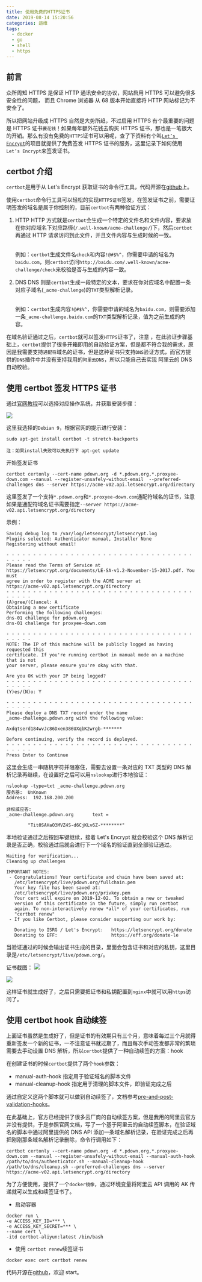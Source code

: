 ```yaml
---
title: 使用免费的HTTPS证书
date: 2019-08-14 15:20:56
categories: 运维
tags:
  - docker
  - go
  - shell
  - https
---
```


## 前言

众所周知 HTTPS 是保证 HTTP 通讯安全的协议，网站启用 HTTPS 可以避免很多安全性的问题， 而且 Chrome 浏览器 从 68 版本开始直接将 HTTP 网站标记为不安全了。

所以把网站升级成 HTTPS 自然是大势所趋，不过启用 HTTPS 有个最重要的问题是 HTTPS 证书`要花钱`！如果每年额外花钱去购买 HTTPS 证书，那也是一笔很大的开销。那么有没有免费的`HTTPS`证书可以用呢，查了下资料有个叫[`Let’s Encrypt`](https://letsencrypt.org)的项目就提供了免费签发 HTTPS 证书的服务，这里记录下如何使用`Let’s Encrypt`来签发证书。

<!-- more -->

## certbot 介绍

`certbot`是用于从 Let's Encrypt 获取证书的命令行工具，代码开源在[github](https://github.com/certbot/certbot/)上。

使用`certbot`命令行工具可以轻松的实现`HTTPS证书`签发，在签发证书之前，需要证明签发的域名是属于你控制的，目前`certbot`有两种验证方式：

1. HTTP
   HTTP 方式就是`certbot`会生成一个特定的文件名和文件内容，要求放在你对应域名下对应路径(`/.well-known/acme-challenge/`)下，然后`certbot`再通过 HTTP 请求访问到此文件，并且文件内容与生成时候的一致。</br></br>

   例如：`certbot`生成文件名`check`和内容`!@#$%^`，你需要申请的域名为`baidu.com`，则`certbot`访问`http://baidu.com/.well-known/acme-challenge/check`来校验是否与生成的内容一致。

2. DNS
   DNS 则是`certbot`生成一段特定的文本，要求在你对应域名中配置一条对应子域名(`_acme-challenge`)的`TXT`类型解析记录。</br></br>

   例如：`certbot`生成内容`!@#$%^`，你需要申请的域名为`baidu.com`，则需要添加一条`_acme-challenge.baidu.com`的`TXT`类型解析记录，值为之前生成的内容。

在域名验证通过之后，`certbot`就可以签发`HTTPS`证书了，注意
，在此验证步骤基础上，`certbot`提供了很多开箱即用的自动验证方案，但是都不符合我的需求，原因是我需要支持`通配符`域名的证书，但是这种证书只支持`DNS`验证方式，而官方提供的`DNS`插件中并没有支持我用的`阿里云DNS`，所以只能自己去实现 阿里云的 DNS 自动校验。

## 使用 certbot 签发 HTTPS 证书

通过[官网教程](https://certbot.eff.org)可以选择对应操作系统，并获取安装步骤：

![](free-https-cert/2019-08-14-15-47-58.png)

这里我选择的`Debian 9`，根据官网的提示进行安装：

```shell
sudo apt-get install certbot -t stretch-backports
```

`注：如果install失败可以先执行下 apt-get update`

开始签发证书

```
certbot certonly --cert-name pdown.org -d *.pdown.org,*.proxyee-down.com --manual --register-unsafely-without-email  --preferred-challenges dns --server https://acme-v02.api.letsencrypt.org/directory
```

这里签发了一个支持`*.pdown.org`和`*.proxyee-down.com`通配符域名的证书，注意如果是通配符域名证书需要指定`--server https://acme-v02.api.letsencrypt.org/directory`

示例：

```
Saving debug log to /var/log/letsencrypt/letsencrypt.log
Plugins selected: Authenticator manual, Installer None
Registering without email!

- - - - - - - - - - - - - - - - - - - - - - - - - - - - - - - - - - - - - - - -
Please read the Terms of Service at
https://letsencrypt.org/documents/LE-SA-v1.2-November-15-2017.pdf. You must
agree in order to register with the ACME server at
https://acme-v02.api.letsencrypt.org/directory
- - - - - - - - - - - - - - - - - - - - - - - - - - - - - - - - - - - - - - - -
(A)gree/(C)ancel: A
Obtaining a new certificate
Performing the following challenges:
dns-01 challenge for pdown.org
dns-01 challenge for proxyee-down.com

- - - - - - - - - - - - - - - - - - - - - - - - - - - - - - - - - - - - - - - -
NOTE: The IP of this machine will be publicly logged as having requested this
certificate. If you're running certbot in manual mode on a machine that is not
your server, please ensure you're okay with that.

Are you OK with your IP being logged?
- - - - - - - - - - - - - - - - - - - - - - - - - - - - - - - - - - - - - - - -
(Y)es/(N)o: Y

- - - - - - - - - - - - - - - - - - - - - - - - - - - - - - - - - - - - - - - -
Please deploy a DNS TXT record under the name
_acme-challenge.pdown.org with the following value:

Axdqtserd184wvJc86Dxen386UXqbK2wrgb-*******

Before continuing, verify the record is deployed.
- - - - - - - - - - - - - - - - - - - - - - - - - - - - - - - - - - - - - - - -
Press Enter to Continue
```

这里会生成一串随机字符并阻塞住，需要去设置一条对应的 TXT 类型的 DNS 解析记录再继续，在设置好之后可以用`nslookup`进行本地验证：

```
nslookup -type=txt _acme-challenge.pdown.org
服务器:  UnKnown
Address:  192.168.200.200

非权威应答:
_acme-challenge.pdown.org       text =

        "Tit0SAHaO3MVZ4S-d6CjKLv6Z-********"
```

本地验证通过之后按回车键继续，接着 Let's Encrypt 就会校验这个 DNS 解析记录是否正确，校验通过后就会进行下一个域名的验证直到全部验证通过。

```
Waiting for verification...
Cleaning up challenges

IMPORTANT NOTES:
 - Congratulations! Your certificate and chain have been saved at:
   /etc/letsencrypt/live/pdown.org/fullchain.pem
   Your key file has been saved at:
   /etc/letsencrypt/live/pdown.org/privkey.pem
   Your cert will expire on 2019-12-02. To obtain a new or tweaked
   version of this certificate in the future, simply run certbot
   again. To non-interactively renew *all* of your certificates, run
   "certbot renew"
 - If you like Certbot, please consider supporting our work by:

   Donating to ISRG / Let's Encrypt:   https://letsencrypt.org/donate
   Donating to EFF:                    https://eff.org/donate-le
```

当验证通过的时候会输出证书生成的目录，里面会包含证书和对应的私钥，这里目录是`/etc/letsencrypt/live/pdown.org/`。

证书截图：
![](free-https-cert/2019-09-03-14-49-10.png)

![](free-https-cert/2019-09-03-14-49-28.png)

这样证书就生成好了，之后只需要把证书和私钥配置到`nginx`中就可以用`https`访问了。

## 使用 certbot hook 自动续签

上面证书虽然是生成好了，但是证书的有效期只有三个月，意味着每过三个月就得重新签发一个新的证书，一不注意证书就过期了，而且每次手动签发都非常的繁琐需要去手动设置 DNS 解析，所以`certbot`提供了一种自动续签的方案：hook

在创建证书的时候`certbot`提供了两个`hook`参数：

- manual-auth-hook
  指定用于验证域名的脚本文件
- manual-cleanup-hook
  指定用于清理的脚本文件，即验证完成之后

通过自定义这两个脚本就可以做到自动续签了，文档参考[pre-and-post-validation-hooks](https://certbot.eff.org/docs/using.html#pre-and-post-validation-hooks)。

在此基础上，官方已经提供了很多云厂商的自动续签方案，但是我用的阿里云官方并没有提供，于是参照官网文档，写了一个基于阿里云的自动续签脚本，在验证域名的脚本中通过阿里提供的 DNS API 添加一条域名解析记录，在验证完成之后再把刚刚那条域名解析记录删除，命令行调用如下：

```
certbot certonly --cert-name pdown.org -d *.pdown.org,*.proxyee-down.com --manual --register-unsafely-without-email --manual-auth-hook /path/to/dns/authenticator.sh --manual-cleanup-hook /path/to/dns/cleanup.sh --preferred-challenges dns --server https://acme-v02.api.letsencrypt.org/directory
```

为了方便使用，提供了一个`docker镜像`，通过环境变量将阿里云 API 调用的 AK 传递就可以生成和续签证书了。

- 启动容器

```
docker run \
-e ACCESS_KEY_ID=*** \
-e ACCESS_KEY_SECRET=*** \
--name cert \
-itd certbot-aliyun:latest /bin/bash
```

- 使用 `certbot renew`续签证书

```
docker exec cert certbot renew
```

代码开源在[github](https://github.com/monkeyWie/certbot-dns-aliyun)，欢迎 start。
